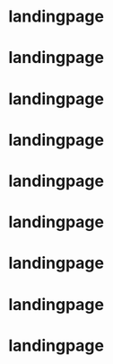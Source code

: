 # landingpage
# landingpage
# landingpage
# landingpage
# landingpage
# landingpage
# landingpage
# landingpage
# landingpage
